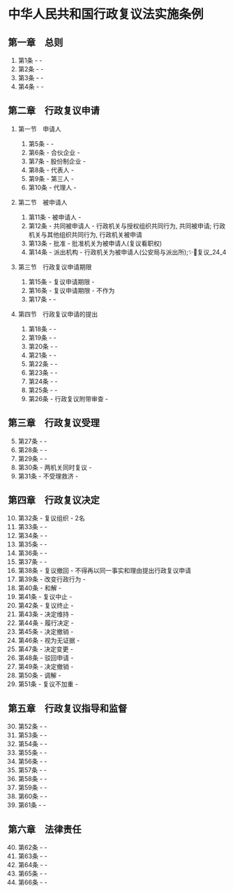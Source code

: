 # 中华人民共和国行政复议法实施条例

## 第一章　总则

1. 第1条 -  - 
1. 第2条 -  - 
1. 第3条 -  - 
1. 第4条 -  - 

## 第二章　行政复议申请

1. 第一节　申请人

    1. 第5条 -  - 
    2. 第6条 - 合伙企业 - 
    3. 第7条 - 股份制企业 - 
    4. 第8条 - 代表人 - 
    5. 第9条 - 第三人 - 
    6. 第10条 - 代理人 - 

2. 第二节　被申请人

    1. 第11条 - 被申请人 - 
    2. 第12条 - 共同被申请人 - 行政机关与授权组织共同行为, 共同被申请; 行政机关与其他组织共同行为, 行政机关被申请
    3. 第13条 - 批准 - 批准机关为被申请人(复议看职权)
    4. 第14条 - 派出机构 - 行政机关为被申请人(公安局与派出所);✨🚪复议_24_4

1. 第三节　行政复议申请期限

    1.  第15条 - 复议申请期限 - 
    2.  第16条 - 复议申请期限 - 不作为
    3.  第17条 -  - 

2. 第四节　行政复议申请的提出

    1.  第18条 -  - 
    2.  第19条 -  - 
    3.  第20条 -  - 
    4.  第21条 -  - 
    5.  第22条 -  - 
    6.  第23条 -  - 
    7.  第24条 -  - 
    8.  第25条 -  - 
    9.  第26条 - 行政复议附带审查 - 

## 第三章　行政复议受理

5.  第27条 -  - 
6.  第28条 -  - 
7.  第29条 -  - 
8.  第30条 - 两机关同时复议 - 
9.  第31条 - 不受理救济 - 

## 第四章　行政复议决定

10. 第32条 - 复议组织 - 2名 
11. 第33条 -  - 
12. 第34条 -  - 
13. 第35条 -  - 
14. 第36条 -  - 
15. 第37条 -  - 
16. 第38条 - 复议撤回 - 不得再以同一事实和理由提出行政复议申请
17. 第39条 - 改变行政行为 - 
18. 第40条 - 和解 - 
19. 第41条 - 复议中止 - 
20. 第42条 - 复议终止 - 
21. 第43条 - 决定维持 - 
22. 第44条 - 履行决定 - 
23. 第45条 - 决定撤销 - 
24. 第46条 - 视为无证据 - 
25. 第47条 - 决定变更 - 
26. 第48条 - 驳回申请 - 
27. 第49条 - 决定撤销 - 
28. 第50条 - 调解 - 
29. 第51条 - 复议不加重 - 

## 第五章　行政复议指导和监督

30. 第52条 -  - 
31. 第53条 -  - 
32. 第54条 -  - 
33. 第55条 -  - 
34. 第56条 -  - 
35. 第57条 -  - 
36. 第58条 -  - 
37. 第59条 -  - 
38. 第60条 -  - 
39. 第61条 -  - 

## 第六章　法律责任

40. 第62条 -  - 
41. 第63条 -  - 
42. 第64条 -  - 
43. 第65条 -  - 
44. 第66条 -  - 